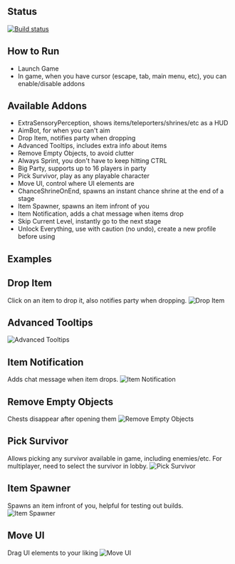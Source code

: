 ## Status
[![Build status](https://ci.appveyor.com/api/projects/status/dypfqfbyd46bdnyn?svg=true)](https://ci.appveyor.com/project/shalzuth/riskofshame)

## How to Run
- Launch Game
- In game, when you have cursor (escape, tab, main menu, etc), you can enable/disable addons

## Available Addons
- ExtraSensoryPerception, shows items/teleporters/shrines/etc as a HUD
- AimBot, for when you can't aim
- Drop Item, notifies party when dropping 
- Advanced Tooltips, includes extra info about items
- Remove Empty Objects, to avoid clutter
- Always Sprint, you don't have to keep hitting CTRL
- Big Party, supports up to 16 players in party
- Pick Survivor, play as any playable character
- Move UI, control where UI elements are
- ChanceShrineOnEnd, spawns an instant chance shrine at the end of a stage
- Item Spawner, spawns an item infront of you
- Item Notification, adds a chat message when items drop
- Skip Current Level, instantly go to the next stage
- Unlock Everything, use with caution (no undo), create a new profile before using

## Examples
## Drop Item
Click on an item to drop it, also notifies party when dropping.
![Drop Item](../assets/Media/DropItem.gif?raw=true)

## Advanced Tooltips
![Advanced Tooltips](../assets/Media/AdvancedTooltips.png)

## Item Notification
Adds chat message when item drops.
![Item Notification](../assets/Media/ItemNotification.png)

## Remove Empty Objects
Chests disappear after opening them
![Remove Empty Objects](../assets/Media/RemoveEmptyItems.gif?raw=true)

## Pick Survivor
Allows picking any survivor available in game, including enemies/etc. For multiplayer, need to select the survivor in lobby.
![Pick Survivor](../assets/Media/PickSurvivor.gif?raw=true)

## Item Spawner
Spawns an item infront of you, helpful for testing out builds.
![Item Spawner](../assets/Media/ItemSpawner.gif?raw=true)

## Move UI
Drag UI elements to your liking
![Move UI](../assets/Media/MoveUI.gif?raw=true)
